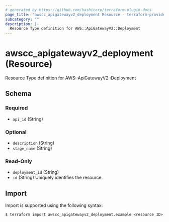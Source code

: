 ```yaml
---
# generated by https://github.com/hashicorp/terraform-plugin-docs
page_title: "awscc_apigatewayv2_deployment Resource - terraform-provider-awscc"
subcategory: ""
description: |-
  Resource Type definition for AWS::ApiGatewayV2::Deployment
---
```


# awscc_apigatewayv2_deployment (Resource)

Resource Type definition for AWS::ApiGatewayV2::Deployment



<!-- schema generated by tfplugindocs -->
## Schema

### Required

- `api_id` (String)

### Optional

- `description` (String)
- `stage_name` (String)

### Read-Only

- `deployment_id` (String)
- `id` (String) Uniquely identifies the resource.

## Import

Import is supported using the following syntax:

```shell
$ terraform import awscc_apigatewayv2_deployment.example <resource ID>
```
